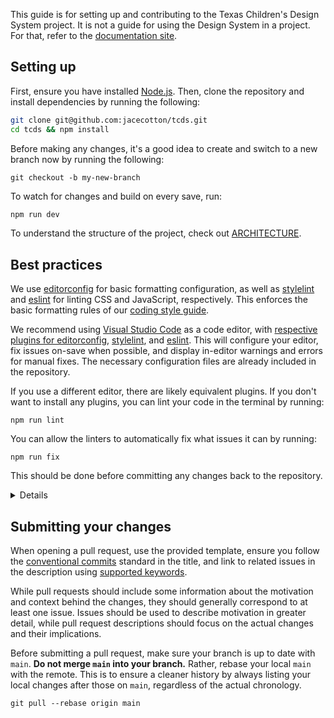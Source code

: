 This guide is for setting up and contributing to the Texas Children's Design System project. It is not a guide for using the Design System in a project. For that, refer to the [documentation site](https://tcds.herokuapp.com/).

## Setting up

First, ensure you have installed [Node.js](https://nodejs.org/). Then, clone the repository and install dependencies by running the following:

```bash
git clone git@github.com:jacecotton/tcds.git
cd tcds && npm install
```

Before making any changes, it's a good idea to create and switch to a new branch now by running the following:

```
git checkout -b my-new-branch
```

To watch for changes and build on every save, run:

```bash
npm run dev
```

To understand the structure of the project, check out [ARCHITECTURE](ARCHITECTURE.md).

## Best practices

We use [editorconfig](https://editorconfig.org/) for basic formatting configuration, as well as [stylelint](https://stylelint.io/) and [eslint](https://eslint.org/) for linting CSS and JavaScript, respectively. This enforces the basic formatting rules of our [coding style guide](https://tcds.herokuapp.com/style-guide).

We recommend using [Visual Studio Code](https://code.visualstudio.com/) as a code editor, with [respective plugins for editorconfig](https://marketplace.visualstudio.com/items?itemName=EditorConfig.EditorConfig), [stylelint](https://marketplace.visualstudio.com/items?itemName=stylelint.vscode-stylelint), and [eslint](https://marketplace.visualstudio.com/items?itemName=dbaeumer.vscode-eslint). This will configure your editor, fix issues on-save when possible, and display in-editor warnings and errors for manual fixes. The necessary configuration files are already included in the repository.

If you use a different editor, there are likely equivalent plugins. If you don't want to install any plugins, you can lint your code in the terminal by running:

```
npm run lint
```

You can allow the linters to automatically fix what issues it can by running:

```
npm run fix
```

This should be done before committing any changes back to the repository.

<details>
<summary>Details</summary>

You can lint and fix granularly by specifying `styles` or `scripts`:
* `lint:styles`
* `lint:scripts`
* `fix:styles`
* `fix:scripts`
</details>

## Submitting your changes

When opening a pull request, use the provided template, ensure you follow the [conventional commits](https://www.conventionalcommits.org/en/v1.0.0/) standard in the title, and link to related issues in the description using [supported keywords](https://docs.github.com/en/issues/tracking-your-work-with-issues/linking-a-pull-request-to-an-issue).

While pull requests should include some information about the motivation and context behind the changes, they should generally correspond to at least one issue. Issues should be used to describe motivation in greater detail, while pull request descriptions should focus on the actual changes and their implications.

Before submitting a pull request, make sure your branch is up to date with `main`. **Do not merge `main` into your branch.** Rather, rebase your local `main` with the remote. This is to ensure a cleaner history by always listing your local changes after those on `main`, regardless of the actual chronology.

```
git pull --rebase origin main
```
